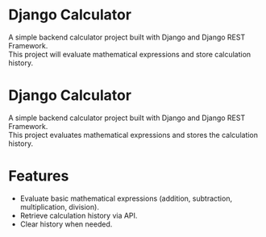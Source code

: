 # Django Calculator

A simple backend calculator project built with Django and Django REST Framework.  
This project will evaluate mathematical expressions and store calculation history.

# Django Calculator

A simple backend calculator project built with Django and Django REST Framework.  
This project evaluates mathematical expressions and stores the calculation history.

 # Features

- Evaluate basic mathematical expressions (addition, subtraction, multiplication, division).
- Retrieve calculation history via API.
- Clear history when needed.

